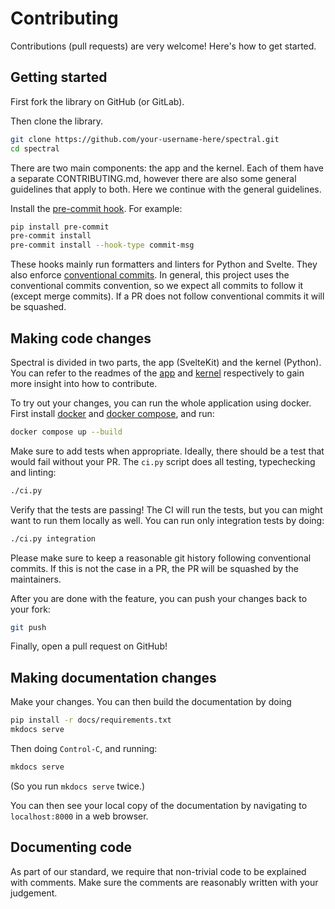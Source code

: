 # Contributing

Contributions (pull requests) are very welcome! Here's how to get started.

## Getting started

First fork the library on GitHub (or GitLab).

Then clone the library.

```bash
git clone https://github.com/your-username-here/spectral.git
cd spectral
```

There are two main components: the app and the kernel. Each of them have a separate CONTRIBUTING.md, however there are also some general guidelines that apply to both. Here we continue with the general guidelines.

Install the [pre-commit hook](https://pre-commit.com/#install). For example:

```bash
pip install pre-commit
pre-commit install
pre-commit install --hook-type commit-msg
```

These hooks mainly run formatters and linters for Python and Svelte. They also enforce [conventional commits](https://www.conventionalcommits.org/en/v1.0.0/). In general, this project uses the conventional commits convention, so we expect all commits to follow it (except merge commits). If a PR does not follow conventional commits it will be squashed.

## Making code changes

Spectral is divided in two parts, the app (SvelteKit) and the kernel (Python). You can refer to the readmes of the [app](app/README.md) and [kernel](/kernel/README.md) respectively to gain more insight into how to contribute.

To try out your changes, you can run the whole application using docker. First install [docker](https://docs.docker.com/engine/install/) and [docker compose](https://docs.docker.com/compose/install/), and run:

```bash
docker compose up --build
```

Make sure to add tests when appropriate. Ideally, there should be a test that would fail without your PR. The `ci.py` script does all testing, typechecking and linting:

```bash
./ci.py
```

Verify that the tests are passing! The CI will run the tests, but you can might want to run them locally as well. You can run only integration tests by doing:

```bash
./ci.py integration
```

Please make sure to keep a reasonable git history following conventional commits. If this is not the case in a PR, the PR will be squashed by the maintainers.

After you are done with the feature, you can push your changes back to your fork:

```bash
git push
```

Finally, open a pull request on GitHub!

## Making documentation changes

Make your changes. You can then build the documentation by doing

```bash
pip install -r docs/requirements.txt
mkdocs serve
```

Then doing `Control-C`, and running:

```bash
mkdocs serve
```

(So you run `mkdocs serve` twice.)

You can then see your local copy of the documentation by navigating to `localhost:8000` in a web browser.

## Documenting code

As part of our standard, we require that non-trivial code to be explained with comments. Make sure the comments are reasonably written with your judgement.
